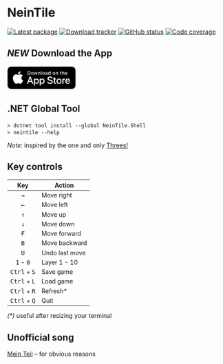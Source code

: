 ﻿NeinTile
========

[![Latest package](https://img.shields.io/nuget/v/NeinTile.Shell.svg)](https://www.nuget.org/packages/NeinTile.Shell)
[![Download tracker](https://img.shields.io/nuget/dt/NeinTile.Shell.svg)](https://www.nuget.org/packages/NeinTile.Shell)
[![GitHub status](https://github.com/axelheer/nein-tile-legacy/workflows/everything/badge.svg)](https://github.com/axelheer/nein-tile-legacy/actions)
[![Code coverage](https://codecov.io/gh/axelheer/nein-tile-legacy/branch/main/graph/badge.svg)](https://codecov.io/gh/axelheer/nein-tile-legacy)

*NEW* Download the App
-----------------------

[![App Store Download Link](.github/app-store-badge.png)](https://apps.apple.com/app/nein-tile/id1518189085)

.NET Global Tool
----------------

    > dotnet tool install --global NeinTile.Shell
    > neintile --help

*Note:* inspired by the one and only [Threes!](https://en.wikipedia.org/wiki/Threes)

Key controls
------------

| Key                            | Action         |
|:------------------------------:|----------------|
| <kbd>&rarr;</kbd>              | Move right     |
| <kbd>&larr;</kbd>              | Move left      |
| <kbd>&uarr;</kbd>              | Move up        |
| <kbd>&darr;</kbd>              | Move down      |
| <kbd>F</kbd>                   | Move forward   |
| <kbd>B</kbd>                   | Move backward  |
| <kbd>U</kbd>                   | Undo last move |
| <kbd>1</kbd> - <kbd>0</kbd>    | Layer 1 - 10   |
| <kbd>Ctrl</kbd> + <kbd>S</kbd> | Save game      |
| <kbd>Ctrl</kbd> + <kbd>L</kbd> | Load game      |
| <kbd>Ctrl</kbd> + <kbd>R</kbd> | Refresh*       |
| <kbd>Ctrl</kbd> + <kbd>Q</kbd> | Quit           |

_(*)_ useful after resizing your terminal

Unofficial song
---------------

[Mein Teil](https://www.youtube.com/watch?v=PBvwcH4XX6U) &ndash; for obvious reasons

